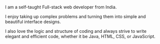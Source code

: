 
I am a self-taught Full-stack web developer from India.

I enjoy taking up complex problems and turning them into simple and beautiful interface designs.

I also love the logic and structure of coding and always strive to write elegant and efficient code, whether it be Java, HTML, CSS, or JavaScript.


